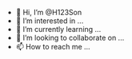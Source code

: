- 👋 Hi, I’m @H123Son
- 👀 I’m interested in ...
- 🌱 I’m currently learning ...
- 💞️ I’m looking to collaborate on ...
- 📫 How to reach me ...

<!---
H123Son/H123Son is a ✨ special ✨ repository because its `README.md` (this file) appears on your GitHub profile.
You can click the Preview link to take a look at your changes.
--->
